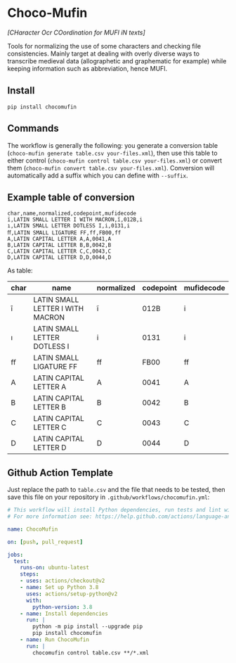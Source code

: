 # Choco-Mufin

*\[CHaracter Ocr COordination for MUFI iN texts\]*

Tools for normalizing the use of some characters and checking file consistencies. Mainly target at dealing with
overly diverse ways to transcribe medieval data (allographetic and graphematic for example) while keeping information
such as abbreviation, hence MUFI.

## Install

`pip install chocomufin`

## Commands

The workflow is generally the following: you generate a conversion table (`choco-mufin generate table.csv your-files.xml`), then
use this table to either control (`choco-mufin control table.csv your-files.xml`) or convert them (`choco-mufin convert table.csv your-files.xml`).
Conversion will automatically add a suffix which you can define with `--suffix`.

## Example table of conversion


```csv
char,name,normalized,codepoint,mufidecode
ī,LATIN SMALL LETTER I WITH MACRON,ĩ,012B,i
ı,LATIN SMALL LETTER DOTLESS I,i,0131,i
ﬀ,LATIN SMALL LIGATURE FF,ff,FB00,ff
A,LATIN CAPITAL LETTER A,A,0041,A
B,LATIN CAPITAL LETTER B,B,0042,B
C,LATIN CAPITAL LETTER C,C,0043,C
D,LATIN CAPITAL LETTER D,D,0044,D
```

As table:

| char | name                             | normalized | codepoint | mufidecode |
|------|----------------------------------|------------|-----------|------------|
| ī    | LATIN SMALL LETTER I WITH MACRON | ĩ          | 012B      | i          |
| ı    | LATIN SMALL LETTER DOTLESS I     | i          | 0131      | i          |
| ﬀ    | LATIN SMALL LIGATURE FF          | ff         | FB00      | ff         |
| A    | LATIN CAPITAL LETTER A           | A          | 0041      | A          |
| B    | LATIN CAPITAL LETTER B           | B          | 0042      | B          |
| C    | LATIN CAPITAL LETTER C           | C          | 0043      | C          |
| D    | LATIN CAPITAL LETTER D           | D          | 0044      | D          |


## Github Action Template 

Just replace the path to `table.csv` and the file that needs to be tested, then save this file on your repository in
`.github/workflows/chocomufin.yml`:

```yaml
# This workflow will install Python dependencies, run tests and lint with a single version of Python
# For more information see: https://help.github.com/actions/language-and-framework-guides/using-python-with-github-actions

name: ChocoMufin

on: [push, pull_request]

jobs:
  test:
    runs-on: ubuntu-latest
    steps:
    - uses: actions/checkout@v2
    - name: Set up Python 3.8
      uses: actions/setup-python@v2
      with:
        python-version: 3.8
    - name: Install dependencies
      run: |
        python -m pip install --upgrade pip
        pip install chocomufin
    - name: Run ChocoMufin
      run: |
        chocomufin control table.csv **/*.xml
```